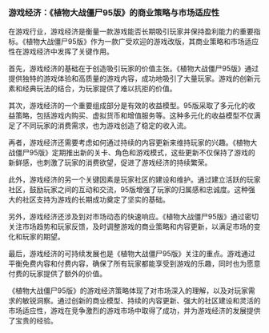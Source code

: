 ### 游戏经济：《植物大战僵尸95版》的商业策略与市场适应性

在游戏行业，游戏经济是衡量一款游戏能否长期吸引玩家并保持盈利能力的重要指标。《植物大战僵尸95版》作为一款广受欢迎的游戏改版，其商业策略和市场适应性在游戏经济中发挥了关键作用。

首先，游戏经济的基础在于创造吸引玩家的价值主张。《植物大战僵尸95版》通过提供独特的游戏体验和高质量的游戏内容，成功地吸引了大量玩家。游戏的创新元素和经典玩法的结合，为玩家提供了难以抗拒的价值。

其次，游戏经济的一个重要组成部分是有效的收益模型。95版采取了多元化的收益策略，包括游戏内购买、虚拟货币和增值服务等。这种多元化的收益模型不仅满足了不同玩家的消费需求，也为游戏创造了稳定的收入流。

再者，游戏经济还需要考虑如何通过持续的内容更新来维持玩家的兴趣。《植物大战僵尸95版》定期推出新的关卡、角色和游戏模式，这些更新不仅保持了游戏的新鲜感，也刺激了玩家的消费欲望，促进了游戏经济的持续繁荣。

此外，游戏经济的另一个关键因素是玩家社区的建设和维护。通过建立活跃的玩家社区，鼓励玩家之间的互动和交流，95版增强了玩家的归属感和忠诚度。这种强大的社区支持为游戏的长期成功奠定了坚实的基础。

另外，游戏经济还涉及到对市场动态的快速响应。《植物大战僵尸95版》通过密切关注市场趋势和玩家反馈，及时调整游戏的商业策略和内容更新，以满足市场的变化和玩家的期望。

最后，游戏经济的可持续发展也是《植物大战僵尸95版》关注的重点。游戏通过平衡免费内容和付费内容，确保了所有玩家都能享受到游戏的乐趣，同时也为愿意付费的玩家提供了额外的价值。

《植物大战僵尸95版》的游戏经济策略体现了对市场深入的理解，以及对玩家需求的敏锐洞察。通过创新的商业模型、持续的内容更新、强大的社区建设和灵活的市场适应性，游戏在竞争激烈的游戏市场中取得了成功，并为游戏经济的发展提供了宝贵的经验。